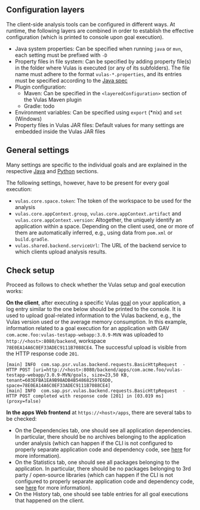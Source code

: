## Configuration layers

The client-side analysis tools can be configured in different ways. At runtime, the following layers are combined in order to establish the effective configuration (which is printed to console upon goal execution).
- Java system properties: Can be specified when running `java` or `mvn`, each setting must be prefixed with `-D`
- Property files in file system: Can be specified by adding property file(s) in the folder where Vulas is executed (or any of its subfolders). The file name must adhere to the format `vulas-*.properties`, and its entries must be specified according to the [Java spec](https://en.wikipedia.org/wiki/.properties)
- Plugin configuration:
    * Maven: Can be specified in the `<layeredConfiguration>` section of the Vulas Maven plugin
    * Gradle: todo
- Environment variables: Can be specified using `export` (*nix) and `set` (Windows)
- Property files in Vulas JAR files: Default values for many settings are embedded inside the Vulas JAR files

## General settings

Many settings are specific to the individual goals and are explained in the respective [Java](Java.md) and [Python](Python.md) sections.

The following settings, however, have to be present for every goal execution:
- `vulas.core.space.token`: The token of the workspace to be used for the analysis
- `vulas.core.appContext.group`, `vulas.core.appContext.artifact` and `vulas.core.appContext.version`: Altogether, the uniquely identify an application within a space. Depending on the client used, one or more of them are automatically inferred, e.g., using data from `pom.xml` or `build.gradle`.
- `vulas.shared.backend.serviceUrl`: The URL of the backend service to which clients upload analysis results.

## Check setup

Proceed as follows to check whether the Vulas setup and goal execution works:

**On the client**, after executing a specific Vulas [goal](Goals) on your application, a log entry similar to the one below should be printed to the console. It is used to upload goal-related information to the Vulas backend, e.g., the Vulas version used or the average memory consumption. In this example, information related to a goal execution for an application with GAV `com.acme.foo:vulas-testapp-webapp:3.0.9-MVN` was uploaded to `http://<host>:8080/backend`, workspace `78E0EA14A6C0EF33ADEC9111B7088CE4`. The successful upload is visible from the HTTP response code `201`.

```
[main] INFO  com.sap.psr.vulas.backend.requests.BasicHttpRequest  - HTTP POST [uri=http://<host>:8080/backend/apps/com.acme.foo/vulas-testapp-webapp/3.0.9-MVN/goals, size=23,50 KB, tenant=603EFBA1EA9B98ADB4B548682597E6D0, space=78E0EA14A6C0EF33ADEC9111B7088CE4]
[main] INFO  com.sap.psr.vulas.backend.requests.BasicHttpRequest  - HTTP POST completed with response code [201] in [03.019 ms] (proxy=false)
```

**In the apps Web frontend** at `https://<host>/apps`, there are several tabs to be checked:
* On the Dependencies tab, one should see all application dependencies. In particular, there should be no archives belonging to the application under analysis (which can happen if the CLI is not configured to properly separate application code and dependency code, see [here](CLI.md) for more information).
* On the Statistics tab, one should see all packages belonging to the application. In particular, there should be no packages belonging to 3rd party / open-source libraries (which can happen if the CLI is not configured to properly separate application code and dependency code, see [here](CLI.md) for more information).
* On the History tab, one should see table entries for all goal executions that happened on the client.
